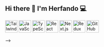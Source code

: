 ## Hi there 👋 I'm Herfando 💻

<!--
<p align="center">
  <marquee width="100%" direction="alternate">
    <span style="font-size: 28px; color: #ff0080; font-weight: bold;">
      🚀 Front End Developer 🚀
    </span>
  </marquee>
</p>

**
## 👨‍💻 About Me

Hi there! I'm a passionate **Frontend Developer** who loves turning ideas into interactive, high-performance web experiences.  
With strong expertise in **JavaScript**, **TypeScript**, and modern frameworks like **React.js** and **Next.js**,  
I focus on building scalable, maintainable, and user-friendly applications.  

I specialize in:
- 🎨 Crafting responsive UI with **Tailwind CSS**
- ⚡ State management using **Redux**
- 🚀 Full project workflows powered by **GitHub**  

I’m always eager to learn new technologies, contribute to exciting projects, and collaborate with teams who share the same passion for clean code and innovation.  

> 💡 My goal is to create applications that are not only functional but also delightful to use.


## 🛠️ Tech Stack

<p align="left">
  <!-- Tailwind CSS -->
  <img src="https://cdn.jsdelivr.net/gh/devicons/devicon@latest/icons/tailwindcss/tailwindcss-original.svg" alt="Tailwind CSS" title="Tailwind CSS" width="40" height="40"/>
  <!-- JavaScript -->
  <img src="https://cdn.jsdelivr.net/gh/devicons/devicon@latest/icons/javascript/javascript-original.svg" alt="JavaScript" title="JavaScript" width="40" height="40"/>
  <!-- TypeScript -->
  <img src="https://cdn.jsdelivr.net/gh/devicons/devicon@latest/icons/typescript/typescript-original.svg" alt="TypeScript" title="TypeScript" width="40" height="40"/>
  <!-- React -->
  <img src="https://cdn.jsdelivr.net/gh/devicons/devicon@latest/icons/react/react-original.svg" alt="React" title="React" width="40" height="40"/>
  <!-- Next.js -->
  <img src="https://cdn.jsdelivr.net/gh/devicons/devicon@latest/icons/nextjs/nextjs-original.svg" alt="Next.js" title="Next.js" width="40" height="40"/>
  <!-- Redux -->
  <img src="https://cdn.jsdelivr.net/gh/devicons/devicon@latest/icons/redux/redux-original.svg" alt="Redux" title="Redux" width="40" height="40"/>
  <!-- GitHub -->
  <img src="https://cdn.jsdelivr.net/gh/devicons/devicon@latest/icons/github/github-original.svg" alt="GitHub" title="GitHub" width="40" height="40"/>
</p>

-->
